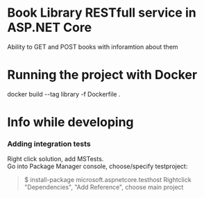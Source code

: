 # Book Library RESTfull service in ASP.NET Core

Ability to GET and POST books with inforamtion about them

# Running the project with Docker

docker build --tag library -f Dockerfile .

# Info while developing
### Adding integration tests
Right click solution, add MSTests.  
Go into Package Manager console, choose/specify testproject:
> $ install-package microsoft.aspnetcore.testhost
Rightclick "Dependencies", "Add Reference", choose main project
